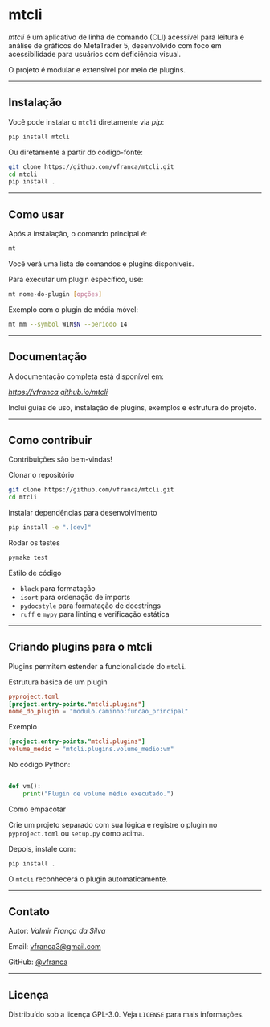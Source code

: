 # mtcli
  
*mtcli* é um aplicativo de linha de comando (CLI) acessível para leitura e análise de gráficos do MetaTrader 5, desenvolvido com foco em acessibilidade para usuários com deficiência visual.  
  
O projeto é modular e extensível por meio de plugins.
  
---
  
## Instalação
  
Você pode instalar o `mtcli` diretamente via *pip*:
  
```bash
pip install mtcli
```
  
Ou diretamente a partir do código-fonte:
  
```bash
git clone https://github.com/vfranca/mtcli.git
cd mtcli
pip install .
```
  
---
  
## Como usar
  
Após a instalação, o comando principal é:
  
```bash
mt
```
  
Você verá uma lista de comandos e plugins disponíveis.
  
Para executar um plugin específico, use:
  
```bash
mt nome-do-plugin [opções]
```
  
Exemplo com o plugin de média móvel:
  
```bash
mt mm --symbol WIN$N --periodo 14
```
  
---
  
## Documentação
  
A documentação completa está disponível em:
  
*https://vfranca.github.io/mtcli*
  
Inclui guias de uso, instalação de plugins, exemplos e estrutura do projeto.
  
---
  
## Como contribuir
  
Contribuições são bem-vindas!
  
Clonar o repositório
  
```bash
git clone https://github.com/vfranca/mtcli.git
cd mtcli
```
  
Instalar dependências para desenvolvimento
  
```bash
pip install -e ".[dev]"
```
Rodar os testes
  
```bash
pymake test
```
  
Estilo de código
  
- `black` para formatação
- `isort` para ordenação de imports
- `pydocstyle` para formatação de docstrings
- `ruff` e `mypy` para linting e verificação estática
  
---
  
## Criando plugins para o mtcli
  
Plugins permitem estender a funcionalidade do `mtcli`.
  
Estrutura básica de um plugin
  
```toml
pyproject.toml
[project.entry-points."mtcli.plugins"]
nome_do_plugin = "modulo.caminho:funcao_principal"
```
  
Exemplo
  
```toml
[project.entry-points."mtcli.plugins"]
volume_medio = "mtcli.plugins.volume_medio:vm"
```
  
No código Python:
  
```python

def vm():
    print("Plugin de volume médio executado.")
```
  
Como empacotar
  
Crie um projeto separado com sua lógica e registre o plugin no `pyproject.toml` ou `setup.py` como acima.
  
Depois, instale com:
  
```bash
pip install .
```
  
O `mtcli` reconhecerá o plugin automaticamente.
  
---
  
## Contato
  
Autor: *Valmir França da Silva*  
  
Email: vfranca3@gmail.com  
  
GitHub: [@vfranca](https://github.com/vfranca)
  
---
  
## Licença
  
Distribuído sob a licença GPL-3.0. Veja `LICENSE` para mais informações.
  
